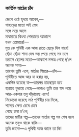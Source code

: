 ### কার্তিক মাঠের চাঁদ
জেগে ওঠে হৃদয়ে আবেগ,—   
পাহাড়ের মতো অই মেঘ  
সঙ্গে লয়ে আসে   
মাঝরাতে কিংবা শেষরাতে আকাশে  
যখন তোমারে!—   
মৃত কে পৃথিবী এক আজ রাতে ছেড়ে দিল যারে!  
ছেঁড়া ছেঁড়া শাদা মেঘ ভয় পেয়ে গেছে সব চলে  
তরাসে ছেলের মতো—আকাশে নক্ষত্র গেছে জ্ব’লে  
অনেক সময়—   
তারপর তুমি এলে, মাঠের শিয়রে—চাঁদ—   
পৃথিবীতে আজ আর যা হবার নয়,  
একদিন হয়েছে যা—তারপর হাতছাড়া হয়ে  
হারায়ে ফুরায়ে গেছে—আজও তুমি তার স্বাদ লয়ে  
আর-একবার তবু দাঁড়ায়েছ এসে!  
নিড়োনো হয়েছে মাঠ পৃথিবীর চার দিকে,  
শস্যের ক্ষেত চেষে চেষে  
গেছে চাষা চ’লে;  
তাদের মাটির গল্প—তাদের মাঠের গল্প সব শেষ হলে  
অনেক তবুও থাকে বাকি—  
তুমি জানো—এ পৃথিবী আজ জানে তা কি!  